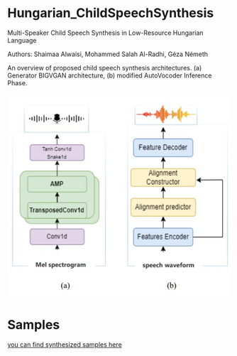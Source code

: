 # Hungarian_ChildSpeechSynthesis

Multi-Speaker Child Speech Synthesis in Low-Resource Hungarian Language 

Authors: Shaimaa Alwaisi, Mohammed Salah Al-Radhi, Géza Németh

An overview of proposed child speech synthesis architectures. (a) Generator BIGVGAN architecture, 
(b) modified AutoVocoder Inference Phase. 

![Child_speechSynthesis](https://github.com/shaimaalwaisi/Hungarian_ChildSpeechSynthesis/blob/main/Img/Child_speechSynthesis.jpg)

# Samples 

[you can find synthesized samples here](https://shaimaalwaisi.github.io/Hungarian_ChildSpeechSynthesis/) 

